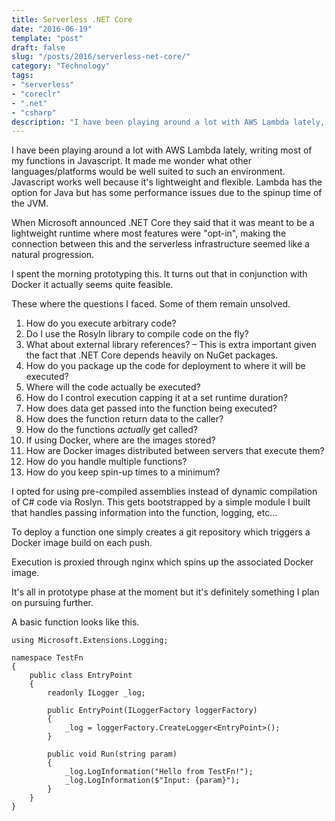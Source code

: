 ```yaml
---
title: Serverless .NET Core
date: "2016-06-19"
template: "post"
draft: false
slug: "/posts/2016/serverless-net-core/"
category: "Technology"
tags:
- "serverless"
- "coreclr"
- ".net"
- "csharp"
description: "I have been playing around a lot with AWS Lambda lately, writing most of my functions in Javascript.  It made me wonder what other languages/platforms would be well suited to such an environment.  Javascript works well because it's lightweight and flexible.  Lambda has the option for Java but has some performance issues due to the spinup time of the JVM."
---
```

I have been playing around a lot with AWS Lambda lately, writing most of my functions in Javascript.  It made me wonder what other languages/platforms would be well suited to such an environment.  Javascript works well because it's lightweight and flexible.  Lambda has the option for Java but has some performance issues due to the spinup time of the JVM.

When Microsoft announced .NET Core they said that it was meant to be a lightweight runtime where most features were "opt-in", making the connection between this and the serverless infrastructure seemed like a natural progression.

I spent the morning prototyping this.  It turns out that in conjunction with Docker it actually seems quite feasible.

These where the questions I faced.  Some of them remain unsolved.

1. How do you execute arbitrary code?
2. Do I use the Rosyln library to compile code on the fly?
3. What about external library references? – This is extra important given the fact that .NET Core depends heavily on NuGet packages.
4. How do you package up the code for deployment to where it will be executed?
5. Where will the code actually be executed?
6. How do I control execution capping it at a set runtime duration?
7. How does data get passed into the function being executed?
8. How does the function return data to the caller?
9. How do the functions _actually_ get called?
10. If using Docker, where are the images stored?
11. How are Docker images distributed between servers that execute them?
12. How do you handle multiple functions?
13. How do you keep spin-up times to a minimum?

I opted for using pre-compiled assemblies instead of dynamic compilation of C# code via Roslyn.  This gets bootstrapped by a simple module I built that handles passing information into the function, logging, etc...

To deploy a function one simply creates a git repository which triggers a Docker image build on each push.

Execution is proxied through nginx which spins up the associated Docker image.

It's all in prototype phase at the moment but it's definitely something I plan on pursuing further.

A basic function looks like this.

    using Microsoft.Extensions.Logging;

    namespace TestFn
    {
        public class EntryPoint
        {
            readonly ILogger _log;

            public EntryPoint(ILoggerFactory loggerFactory)
            {
                _log = loggerFactory.CreateLogger<EntryPoint>();
            }

            public void Run(string param)
            {
                _log.LogInformation("Hello from TestFn!");
                _log.LogInformation($"Input: {param}");
            }
        }
    }